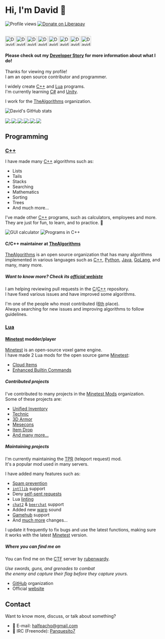 # Hi, I'm David 👋

![Profile views](https://komarev.com/ghpvc/?username=Panquesito7&color=blue)
[![Donate on Liberapay](https://img.shields.io/liberapay/receives/Panquesito7.svg?logo=liberapay)](https://liberapay.com/Panquesito7)

<br/>

<a href="https://gitlab.com/Panquesito7">
  <img align="left" alt="David Leal's GitLab profile" width="32px" src="https://cdn.jsdelivr.net/npm/simple-icons@v3/icons/gitlab.svg" />
</a>

<a href="https://www.youtube.com/channel/UCcZmWPJygsJ_szWKwTy2wqA">
  <img align="left" alt="David Leal's YouTube profile" width="32px" src="https://cdn.jsdelivr.net/npm/simple-icons@v3/icons/youtube.svg" />
</a>

<a href="https://dev.to/panquesito7">
  <img align="left" alt="David Leal's DEV profile" width="32px" src="https://cdn.jsdelivr.net/npm/simple-icons@v3/icons/dev-dot-to.svg" />
</a>

<a href="https://connect.unity.com/u/david-leal">
  <img align="left" alt="David Leal's Unity profile" width="32px" src="https://cdn.jsdelivr.net/npm/simple-icons@v3/icons/unity.svg" />
</a>

<a href="https://stackoverflow.com/users/14539444/david-leal">
  <img align="left" alt="David Leal's Stackoverflow profile" width="32px" src="https://cdn.jsdelivr.net/npm/simple-icons@v3/icons/stackoverflow.svg" />
</a>

<a href="https://discordapp.com/users/759196962595143691">
  <img align="left" alt="David Leal's Discord profile" width="32px" src="https://cdn.jsdelivr.net/npm/simple-icons@v3/icons/discord.svg" />
</a>

<a href="https://twitter.com/David_Leal_7">
  <img align="left" alt="David Leal's Twitter profile" width="32px" src="https://cdn.jsdelivr.net/npm/simple-icons@v3/icons/twitter.svg" />
</a>

<a href="https://www.reddit.com/user/Panquesito7">
  <img align="left" alt="David Leal's Reddit profile" width="32px" src="https://cdn.jsdelivr.net/npm/simple-icons@v3/icons/reddit.svg" />
</a>

<br/>
<br/>

#### **Please check out my [Developer Story](https://stackoverflow.com/story/Panquesito7) for more information about what I do!**

Thanks for viewing my profile!\
I am an open source contributor and programmer.

I widely create [C++](https://isocpp.org/) and [Lua](https://www.lua.org/) programs.\
I'm currently learning [C#](https://docs.microsoft.com/en-us/dotnet/csharp/) and [Unity](https://unity.com/).

I work for the [TheAlgorithms](https://github.com/Panquesito7#cc-maintainer-at-thealgorithms) organization.

![David's GitHub stats](https://github-readme-stats.vercel.app/api?username=Panquesito7&show_icons=true&count_private=true&include_all_commits=true&theme=algolia)

<a href="https://github.com/minetest-mods/vehicle_mash">
  <img align="center" src="https://github-readme-stats.vercel.app/api/pin/?username=minetest-mods&repo=vehicle_mash&show_owner=true&theme=algolia"/>
</a>

<a href="https://github.com/minetest-mods/lib_mount">
  <img align="center" src="https://github-readme-stats.vercel.app/api/pin/?username=minetest-mods&repo=lib_mount&show_owner=true&theme=algolia"/>
</a>

<a href="https://github.com/MT-CTF/capturetheflag">
  <img align="center" src="https://github-readme-stats.vercel.app/api/pin/?username=MT-CTF&repo=capturetheflag&show_owner=true&theme=algolia"/>
</a>

<a href="https://github.com/minetest-mods/minetest-mods.github.io">
  <img align="center" src="https://github-readme-stats.vercel.app/api/pin/?username=minetest-mods&repo=minetest-mods.github.io&show_owner=true&theme=algolia"/>
</a>

<a href="https://github.com/MinetestForFun/server-minetestforfun">
  <img align="center" src="https://github-readme-stats.vercel.app/api/pin/?username=MinetestForFun&repo=server-minetestforfun&show_owner=true&theme=algolia"/>
</a>

<a href="https://github.com/teeworlds/teeworlds">
  <img align="center" src="https://github-readme-stats.vercel.app/api/pin/?username=teeworlds&repo=teeworlds&show_owner=true&theme=algolia"/>
</a>

## Programming

### [C++](https://isocpp.org/)

I have made many [C++](https://isocpp.org/) algorithms such as:

- Lists
- Tails
- Stacks
- Searching
- Mathematics
- Sorting
- Trees
- And much more...

I've made other [C++](https://isocpp.org/) programs, such as calculators, employees and more.\
They are just for fun, to learn, and to practice. 🙂

![GUI calculator](https://user-images.githubusercontent.com/51391473/87486360-c673d100-c600-11ea-9bd5-3612ea591401.png)
![Programs in C++](https://user-images.githubusercontent.com/51391473/87488783-d393be80-c606-11ea-9c03-ec9ddfdb637a.png)

#### C/C++ maintainer at [TheAlgorithms](https://thealgorithms.github.io/)

[TheAlgorithms](https://thealgorithms.github.io/) is an open source organization that has many algorithms\
implemented in various languages such as [C++](https://github.com/TheAlgorithms/C-Plus-Plus), [Python](https://github.com/TheAlgorithms/Python), [Java](https://github.com/TheAlgorithms/Java), [GoLang](https://github.com/TheAlgorithms/Go), and many, many more.

##### _Want to know more? Check its [official webiste](https://thealgorithms.github.io/)_

I am helping reviewing pull requests in the [C](https://github.com/TheAlgorithms/C)/[C++](https://github.com/TheAlgorithms/C-Plus-Plus) repository.\
I have fixed various issues and have improved some algorithms.

I'm one of the people who most contributed ([6th](https://github.com/TheAlgorithms/C-Plus-Plus/graphs/contributors) place).\
Always searching for new issues and improving algorithms to follow guidelines.

### [Lua](https://www.lua.org)

#### [Minetest](https://www.minetest.net) modder/player

[Minetest](https://www.minetest.net) is an open-source voxel game engine.\
I have made 2 Lua mods for the open source game [Minetest](https://www.minetest.net):

- [Cloud Items](https://github.com/minetest-mods/cloud_items)
- [Enhanced Builtin Commands](https://github.com/minetest-mods/enhanced_builtin_commands)

##### Contributed projects

I've contributed to many projects in the [Minetest Mods](https://github.com/minetest-mods) organization.\
Some of these projects are:

- [Unified Inventory](https://github.com/minetest-mods/unified_inventory)
- [Technic](https://github.com/minetest-mods/technic)
- [3D Armor](https://github.com/minetest-mods/3d_armor)
- [Mesecons](https://github.com/minetest-mods/mesecons)
- [Item Drop](https://github.com/minetest-mods/item_drop)
- [And many more...](https://github.com/search?q=org%3Aminetest-mods+user%3Aminetest-mods+author%3APanquesito7+is%3Apr&type=Issues)

##### Maintaining projects

I'm currently maintaining the [TPR](https://github.com/ChaosWormz/teleport-request) (teleport request) mod.\
It's a popular mod used in many servers.

I have added many features such as:

- [Spam prevention](https://github.com/ChaosWormz/teleport-request/pull/37)
- [`intllib`](https://github.com/minetest-mods/intllib) support
- Deny [self-sent requests](https://github.com/ChaosWormz/teleport-request/pull/30)
- Lua [linting](https://github.com/luarocks/luacheck)
- [`chat2`](https://github.com/minetest-mods/chat2) & [`beerchat`](https://github.com/minetest-beerchat/beerchat) support
- Added new [warp](https://github.com/ChaosWormz/teleport-request/pull/29) sound
- [Gamehub](https://github.com/shivajiva101/minetest-gamehub) support
- And [much more](https://github.com/ChaosWormz/teleport-request/commits?author=Panquesito7) changes...

I update it frequently to fix bugs and use the latest functions, making sure\
it works with the latest [Minetest](https://www.minetest.net) version.

##### Where you can find me on

You can find me on the [CTF](https://ctf.rubenwardy.com/) server by [rubenwardy](https://github.com/rubenwardy).

_Use swords, guns, and grenades to combat\
the enemy and capture their flag before they capture yours._

- [GitHub](https://github.com/MT-CTF) organization
- Official [website](https://ctf.rubenwardy.com)

## Contact

Want to know more, discuss, or talk about something?

- 📧 E-mail: halfpacho@gmail.com
- 💬 IRC (Freenode): [Panquesito7](ircs://chat.freenode.net:6697/Panquesito7)

